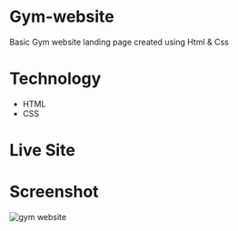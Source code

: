 # Gym-website
Basic Gym website landing page created using Html &amp; Css

# Technology
- HTML
- CSS

# Live Site


# Screenshot
![gym website](https://github.com/Evilking009/Gym-website/assets/4027728/6612e65d-5408-4a20-a5a4-06fd818bb6ea)
